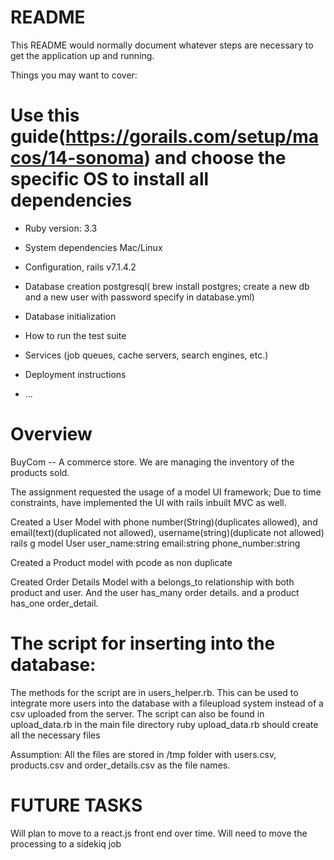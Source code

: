 # README

This README would normally document whatever steps are necessary to get the
application up and running.

Things you may want to cover:

# Use this guide(https://gorails.com/setup/macos/14-sonoma) and choose the specific OS to install all dependencies 
* Ruby version: 3.3

* System dependencies Mac/Linux

* Configuration, rails v7.1.4.2

* Database creation postgresql( brew install postgres; create a new db and a new user with password specify in database.yml)

* Database initialization

* How to run the test suite

* Services (job queues, cache servers, search engines, etc.)

* Deployment instructions

* ...
# Overview

BuyCom -- A commerce store. We are managing the inventory of the products sold.

The assignment requested the usage of a model UI framework; Due to time constraints, have implemented the UI with rails inbuilt MVC as well.

Created a User Model with phone number(String)(duplicates allowed), and email(text)(duplicated not allowed), username(string)(duplicate not allowed) rails g model User user_name:string email:string phone_number:string

Created a Product model with pcode as non duplicate

Created Order Details Model with a belongs_to relationship with both product and user. And the user has_many order details. 
and a product has_one order_detail.


# The script for inserting into the database:
The methods for the script are in users_helper.rb. This can be used to integrate more users into the database with a fileupload system instead of a csv uploaded from the server.
The script can also be found in upload_data.rb in the main file directory
ruby upload_data.rb should create all the necessary files

Assumption: All the files are stored in /tmp folder with users.csv, products.csv and order_details.csv as the file names. 


# FUTURE TASKS
Will plan to move to a react.js front end over time.
Will need to move the processing to a sidekiq job